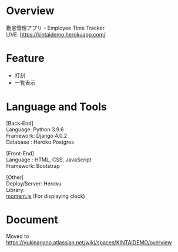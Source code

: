# Overview
勤怠管理アプリ - Employee Time Tracker  
LIVE: https://kintaidemo.herokuapp.com/  

# Feature
- 打刻
- 一覧表示

# Language and Tools
[Back-End]  
Language: Python 3.9.6  
Framework: Django 4.0.2  
Database : Heroku Postgres   

[Front-End]  
Language : HTML, CSS, JavaScript  
Framework: Bootstrap

[Other]  
Deploy/Server: Heroku  
Library:   
[moment.js](https://github.com/moment/moment/)  (For displaying clock)

# Document
Moved to
https://yukinagano.atlassian.net/wiki/spaces/KINTAIDEMO/overview
